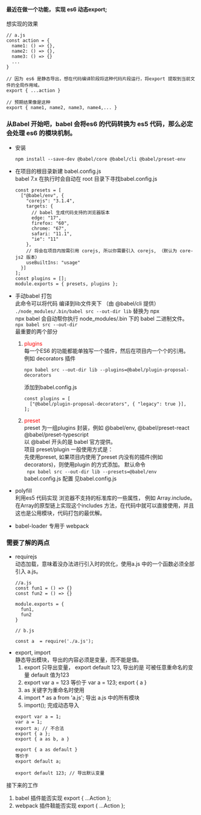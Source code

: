 #### 最近在做一个功能， 实现 es6 动态export;
想实现的效果
``` 
// a.js 
const action = {
  name1: () => {},
  name2: () => {},
  name3: () => {}
  ...
}

// 因为 es6 是静态导出，想在代码编译阶段将这种代码片段运行，将export 提取到当前文件的全局作用域。
export { ...action }

// 预期结果像是这种 
export { name1, name2, name3, name4,... }

```   

### 从Babel 开始吧，babel 会将es6 的代码转换为 es5 代码，那么必定会处理 es6 的模块机制。

- 安装   
  ```
  npm install --save-dev @babel/core @babel/cli @babel/preset-env
  ```     
- 在项目的根目录新建 babel.config.js    
  babel 7.x 在执行时会自动在 root 目录下寻找babel.config.js     
  ```
  const presets = [
    ["@babel/env", {
      "corejs": "3.1.4",
      targets: {
        // babel 生成代码支持的浏览器版本
        edge: "17",
        firefox: "60",
        chrome: "67",
        safari: "11.1",
        "ie": "11"
      },
      // 将会在项目内按需引用 corejs, 所以你需要引入 corejs, （默认为 core-js2 版本）
      useBuiltIns: "usage"
    }]
  ];
  const plugins = [];
  module.exports = { presets, plugins };
  ```     

- 手动babel 打包    
  此命令可以将代码 编译到lib文件夹下 （由 @babel/cli 提供）   
  ``` ./node_modules/.bin/babel src --out-dir lib ``` 替换为 npx    
  npx babel 会自动帮你执行 node_modules/.bin 下的 babel 二进制文件。    
  ``` npx babel src --out-dir ```   
  最重要的两个部分      
  1.  <span style="color:red">plugins </span>  
      每一个ES6 的功能都能单独写一个插件，然后在项目内一个个的引用。  
      例如 decorators 插件
        ``` 
        npx babel src --out-dir lib --plugins=@babel/plugin-proposal-decorators    
        ```   
        添加到babel.config.js 
        ```
        const plugins = [
          ["@babel/plugin-proposal-decorators", { "legacy": true }],
        ];
        ```
  2. <span style="color:red">preset </span>   
      preset 为一组plugins 封装，例如 @babel/env, @babel/preset-react @babel/preset-typescript    
      以 @babel 开头的是 babel 官方提供。   
      项目 preset/plugin 一般使用方式是：  
        先使用preset, 如果项目内使用了preset 内没有的插件(例如 decorators)，则使用plugin 的方式添加。
      默认命令        
      ``` npx babel src --out-dir lib --presets=@babel/env```     
      babel.config.js 配置 见babel.config.js


- polyfill   
  利用es5 代码实现 浏览器不支持的标准库的一些属性， 例如 Array.include。           
    在Array的原型链上实现这个includes 方法，在代码中就可以直接使用，并且这也是公用模块，代码打包的最优解。

- babel-loader 专用于 webpack   

### 需要了解的两点  

- requirejs   
  动态加载，意味着没办法进行引入时的优化，使用a.js 中的一个函数必须全部引入 a.js。  
  ```
  //a.js
  const fun1 = () => {}
  const fun2 = () => {}

  module.exports = {
    fun1,
    fun2
  }

  // b.js 

  const a  = require('./a.js');
  ```     
- export, import  
  静态导出模块，导出的内容必须是变量，而不能是值。    
  1. export 只导出变量， export default 123, 导出的是 可被任意重命名的变量 default 值为123
  2. export var a = 123 等价于 var a = 123; export { a }
  3. as 关键字为重命名时使用 
  4. import * as a from 'a.js'; 导出 a.js 中的所有模块
  5. import(); 完成动态导入
  ```
  export var a = 1;
  var a = 1;
  export a; // 不合法
  export { a }; 
  export { a as b, a }

  export { a as default } 
  等价于 
  export default a;

  export default 123; // 导出默认变量 
  ```  


接下来的工作    
1. babel 插件能否实现 export { ...Action };
2. webpack 插件鞥能否实现 export { ...Action };
